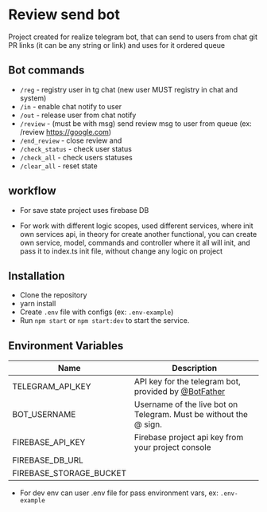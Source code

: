 # Review send bot

Project created for realize telegram bot, that can send to users from chat git 
PR links (it can be any string or link) and uses for it ordered queue

## Bot commands

- `/reg` - registry user in tg chat (new user MUST registry in chat and system)
- `/in` - enable chat notify to user
- `/out` - release user from chat notify
- `/review` - (must be with msg) send review msg to user from queue (ex: /review https://google.com)
- `/end_review` - close review and
- `/check_status` - check user status
- `/check_all` - check users statuses
- `/clear_all` - reset state

## workflow

- For save state project uses firebase DB 

- For work with different logic scopes, used different services, where init 
own services api, in theory for create another functional, you can create own service, model, commands and controller where it all will init, 
and pass it to index.ts init file, without change any logic on project

## Installation

-   Clone the repository
-   yarn install
-   Create `.env` file with configs (ex: `.env-example`)
-   Run `npm start` or `npm start:dev` to start the service.

## Environment Variables

| Name                    | Description                                                                           |
| ----------------------- | ------------------------------------------------------------------------------------- |
| TELEGRAM_API_KEY        | API key for the telegram bot, provided by [@BotFather](https://telegram.me/BotFather) |
| BOT_USERNAME            | Username of the live bot on Telegram. Must be without the @ sign.                     |
| FIREBASE_API_KEY        | Firebase project api key from your project console                                    |
| FIREBASE_DB_URL         |                                                                                       |
| FIREBASE_STORAGE_BUCKET |                                                                                       |

- For dev env can user .env file for pass environment vars, ex: `.env-example`